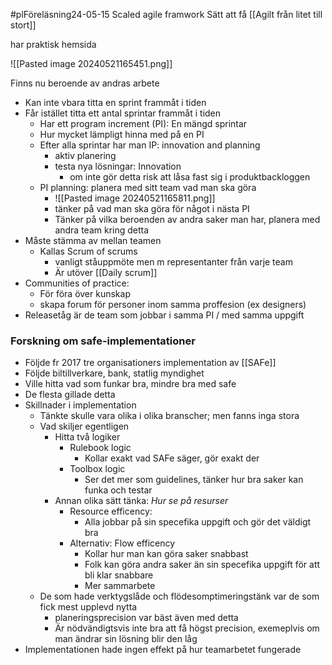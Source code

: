 #plFöreläsning24-05-15 
Scaled agile framwork
Sätt att få [[Agilt från litet till stort]]

har praktisk hemsida

![[Pasted image 20240521165451.png]]

Finns nu beroende av andras arbete
- Kan inte vbara titta en sprint frammåt i tiden
- Får istället titta ett antal sprintar frammåt i tiden
	- Har ett program increment (PI): En mängd sprintar
	- Hur mycket lämpligt hinna med på en PI
	- Efter alla sprintar har man IP: innovation and planning
		- aktiv planering 
		- testa nya lösningar: Innovation
			- om inte gör detta risk att låsa fast sig i produktbackloggen
	- PI planning: planera med sitt team vad man ska göra
		- ![[Pasted image 20240521165811.png]]
		- tänker på vad man ska göra för något i nästa PI
		- Tänker på vilka beroenden av andra saker man har, planera med andra team kring detta
- Måste stämma av mellan teamen
	- Kallas Scrum of scrums
		- vanligt ståuppmöte men m representanter från varje team
		- Är utöver [[Daily scrum]]
- Communities of practice:
	- För föra över kunskap
	- skapa forum för personer inom samma proffesion (ex designers)
- Releasetåg är de team som jobbar i samma PI / med samma uppgift




### Forskning om safe-implementationer
- Följde fr 2017 tre organisationers implementation av [[SAFe]]
- Följde biltillverkare, bank, statlig myndighet
- Ville hitta vad som funkar bra, mindre bra med safe
- De flesta gillade detta
- Skillnader i implementation
	- Tänkte skulle vara olika i olika branscher; men fanns inga stora
	- Vad skiljer egentligen
		- Hitta två logiker
			- Rulebook logic
				- Kollar exakt vad SAFe säger, gör exakt der
			- Toolbox logic
				- Ser det mer som guidelines, tänker hur bra saker kan funka och testar
		- Annan olika sätt tänka: *Hur se på resurser*
			- Resource efficency:
				- Alla jobbar på sin specefika uppgift och gör det väldigt bra
			- Alternativ: Flow efficency
				- Kollar hur man kan göra saker snabbast
				- Folk kan göra andra saker än sin specefika uppgift för att bli klar snabbare
				- Mer sammarbete
	- De som hade verktygslåde och flödesomptimeringstänk var de som fick mest upplevd nytta
		- planeringsprecision var bäst även med detta 
		- Är nödvändigtsvis inte bra att få högst precision, exemeplvis om man ändrar sin lösning blir den låg
- Implementationen hade ingen effekt på hur teamarbetet fungerade


